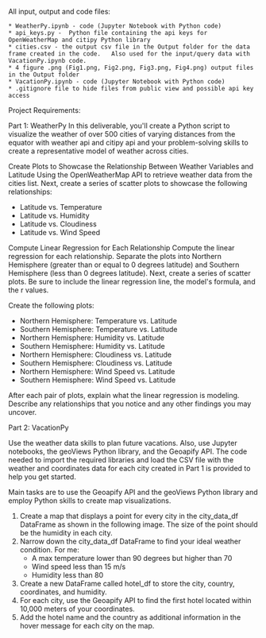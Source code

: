 All input, output and code files:

    * WeatherPy.ipynb - code (Jupyter Notebook with Python code)
    * api_keys.py -  Python file containing the api keys for OpenWeatherMap and citipy Python library
    * cities.csv - the output csv file in the Output folder for the data frame created in the code.   Also used for the input/query data with VacationPy.ipynb code. 
    * 4 figure .png (Fig1.png, Fig2.png, Fig3.png, Fig4.png) output files in the Output folder
    * VacationPy.ipynb - code (Jupyter Notebook with Python code)
    * .gitignore file to hide files from public view and possible api key access


Project Requirements:

Part 1: WeatherPy
In this deliverable, you'll create a Python script to visualize the weather of over 500 cities of varying distances from the equator with weather api and citipy api and your problem-solving skills to create a representative model of weather across cities.

Create Plots to Showcase the Relationship Between Weather Variables and Latitude
Using the OpenWeatherMap API to retrieve weather data from the cities list.  Next, create a series of scatter plots to showcase the following relationships:
* Latitude vs. Temperature
* Latitude vs. Humidity
* Latitude vs. Cloudiness
* Latitude vs. Wind Speed

Compute Linear Regression for Each Relationship
Compute the linear regression for each relationship. Separate the plots into Northern Hemisphere (greater than or equal to 0 degrees latitude) and Southern Hemisphere (less than 0 degrees latitude). Next, create a series of scatter plots. Be sure to include the linear regression line, the model's formula, and the r values.

Create the following plots:
* Northern Hemisphere: Temperature vs. Latitude
* Southern Hemisphere: Temperature vs. Latitude
* Northern Hemisphere: Humidity vs. Latitude
* Southern Hemisphere: Humidity vs. Latitude
* Northern Hemisphere: Cloudiness vs. Latitude
* Southern Hemisphere: Cloudiness vs. Latitude
* Northern Hemisphere: Wind Speed vs. Latitude
* Southern Hemisphere: Wind Speed vs. Latitude

After each pair of plots, explain what the linear regression is modeling. Describe any relationships that you notice and any other findings you may uncover.

Part 2: VacationPy

Use the weather data skills to plan future vacations. Also, use Jupyter notebooks, the geoViews Python library, and the Geoapify API.
The code needed to import the required libraries and load the CSV file with the weather and coordinates data for each city created in Part 1 is provided to help you get started.

Main tasks are to use the Geoapify API and the geoViews Python library and employ Python skills to create map visualizations.
1. Create a map that displays a point for every city in the city_data_df DataFrame as shown in the following image. The size of the point should be the humidity in each city.
2. Narrow down the city_data_df DataFrame to find your ideal weather condition. For me:
    * A max temperature lower than 90 degrees but higher than 70
    * Wind speed less than 15 m/s
    * Humidity less than 80
3. Create a new DataFrame called hotel_df to store the city, country, coordinates, and humidity.
4. For each city, use the Geoapify API to find the first hotel located within 10,000 meters of your coordinates.
5. Add the hotel name and the country as additional information in the hover message for each city on the map.
